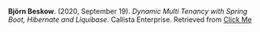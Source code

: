 **Björn Beskow**. (2020, September 19). _Dynamic Multi Tenancy with Spring Boot, Hibernate and Liquibase_. Callista Enterprise. Retrieved from [Click Me](https://callistaenterprise.se/blogg/teknik/2020/09/19/multi-tenancy-with-spring-boot-part1/)
